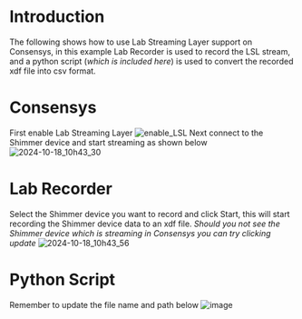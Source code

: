 # Introduction

The following shows how to use Lab Streaming Layer support on Consensys, in this example Lab Recorder is used to record
the LSL stream, and a python script (_which is included here_) is used to convert the recorded xdf file into csv format.

# Consensys

First enable Lab Streaming Layer
![enable_LSL](https://github.com/user-attachments/assets/6c4c4a9f-7854-43f3-9845-e9783f129ded)
Next connect to the Shimmer device and start streaming as shown below
![2024-10-18_10h43_30](https://github.com/user-attachments/assets/c0c9de67-b885-4d84-bd60-4ed572288717)

# Lab Recorder

Select the Shimmer device you want to record and click Start, this will start recording the Shimmer device data to an
xdf file.
_Should you not see the Shimmer device which is streaming in Consensys you can try clicking update_
![2024-10-18_10h43_56](https://github.com/user-attachments/assets/3c4f39e8-79d1-46bf-8703-98fd64f5e0e4)

# Python Script

Remember to update the file name and path below
![image](https://github.com/user-attachments/assets/efa92b1f-0957-4fd8-b7c3-837a06d24b39)
